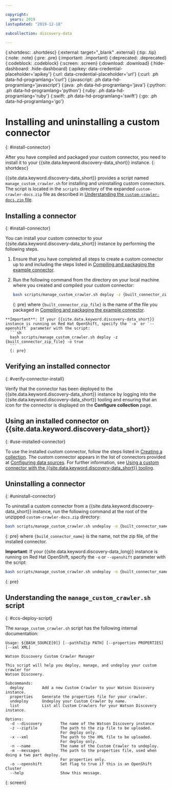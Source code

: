 ```yaml
---

copyright:
  years: 2019
lastupdated: "2019-12-18"

subcollection: discovery-data

---
```


{:shortdesc: .shortdesc}
{:external: target="_blank" .external}
{:tip: .tip}
{:note: .note}
{:pre: .pre}
{:important: .important}
{:deprecated: .deprecated}
{:codeblock: .codeblock}
{:screen: .screen}
{:download: .download}
{:hide-dashboard: .hide-dashboard}
{:apikey: data-credential-placeholder='apikey'} 
{:url: data-credential-placeholder='url'}
{:curl: .ph data-hd-programlang='curl'}
{:javascript: .ph data-hd-programlang='javascript'}
{:java: .ph data-hd-programlang='java'}
{:python: .ph data-hd-programlang='python'}
{:ruby: .ph data-hd-programlang='ruby'}
{:swift: .ph data-hd-programlang='swift'}
{:go: .ph data-hd-programlang='go'}

# Installing and uninstalling a custom connector
{: #install-connector}

After you have compiled and packaged your custom connector, you need to install it to your {{site.data.keyword.discovery-data_short}} instance.
{: shortdesc}

{{site.data.keyword.discovery-data_short}} provides a script named `manage_custom_crawler.sh` for installing and uninstalling custom connectors. The script is located in the `scripts` directory of the expanded `custom-crawler-docs.zip` file as described in [Understanding the `custom-crawler-docs.zip` file](/docs/discovery-data?topic=discovery-data-example-connector#ccs-grok-crawler-zip-file).

## Installing a connector
{: #install-connector}

You can install your custom connector to your {{site.data.keyword.discovery-data_short}} instance by performing the following steps.

  1. Ensure that you have completed all steps to create a custom connector up to and including the steps listed in [Compiling and packaging the example connector](/docs/discovery-data?topic=discovery-data-compile-package-connector).
    
  1. Run the following command from the directory on your local machine where you created and compiled your custom connector:
     ```sh
     bash scripts/manage_custom_crawler.sh deploy -z {built_connector_zip_file}
     ```
     {: pre}
    where `{built_connector_zip_file}` is the name of the file you packaged in [Compiling and packaging the example connector](/docs/discovery-data?topic=discovery-data-compile-package-connector).

    **Important**: If your {{site.data.keyword.discovery-data_short}} instance is running on Red Hat OpenShift, specify the `-o` or `--openshift` parameter with the script:
      ```sh
      bash scripts/manage_custom_crawler.sh deploy -z {built_connector_zip_file} -o true
      ```
      {: pre}

## Verifying an installed connector
{: #verify-connector-install}

Verify that the connector has been deployed to the {{site.data.keyword.discovery-data_short}} instance by logging into the {{site.data.keyword.discovery-data_short}} tooling and ensuring that an icon for the connector is displayed on the **Configure collection** page.

## Using an installed connector on {{site.data.keyword.discovery-data_short}}
{: #use-installed-connector}

To use the installed custom connector, follow the steps listed in [Creating a collection](/docs/discovery-data?topic=discovery-data-collections#createcollection). The custom connector appears in the list of connectors provided at [Configuring data sources](/docs/discovery-data?topic=discovery-data-collections#collection-types). For further information, see [Using a custom connector with the {{site.data.keyword.discovery-data_short}} tooling](/docs/discovery-data?topic=discovery-data-ccs-tooling).

## Uninstalling a connector
{: #uninstall-connector}

To uninstall a custom connector from a {{site.data.keyword.discovery-data_short}} instance, run the following command at the root of the unzipped `custom-crawler-docs.zip` directory:

```sh
bash scripts/manage_custom_crawler.sh undeploy -n {built_connector_name}
```
{: pre}
where `{build_connector_name}` is the name, not the zip file, of the installed connector.

**Important**: If your {{site.data.keyword.discovery-data_long}} instance is running on Red Hat OpenShift, specify the `-o` or `--openshift` parameter with the script:
```sh
bash scripts/manage_custom_crawler.sh undeploy -n {built_connector_name} -o true
```
{: pre}

## Understanding the `manage_custom_crawler.sh` script
{: #ccs-deploy-script}

The `manage_custom_crawler.sh` script has the following internal documentation:

```
Usage: ${BASH_SOURCE[0]} [--pathToZip PATH] [--properties PROPERTIES] [--xml XML]

Watson Discovery Custom Crawler Manager

This script will help you deploy, manage, and undeploy your custom crawler for
Watson Discovery.

Subcommands:
  deploy        Add a new Custom Crawler to your Watson Discovery instance.
  properties    Generate the properties file for your crawler.
  undeploy      Undeploy your Custom Crawler by name.
  list          List all Custom Crawlers for your Watson Discovery instance.

Options:
  -d --discovery        The name of the Watson Discovery instance
  -z --zipfile          The path to the zip file to be uploaded.
                        For deploy only.
  -x --xml              The path to the XML file to be uploaded.
                        For deploy only.
  -n --name             The name of the Custom Crawler to undeploy.
  -m --messages         The path to the properties file, used when doing a two part deploy.
                        For properties only.
  -o --openshift        Set flag to true if this is an OpenShift Cluster
  --help                Show this message.
```
{: screen}



